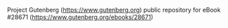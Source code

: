 Project Gutenberg (https://www.gutenberg.org) public repository for eBook #28671 (https://www.gutenberg.org/ebooks/28671)
